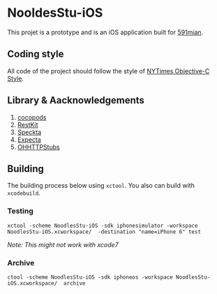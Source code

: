 NooldesStu-iOS
===============

This projet is a prototype and is an iOS application built for [591mian][591mian-home].

Coding style
-------------

All code of the project should follow the style of [NYTimes Objective-C Style][NYTimes-OC-sytle].


Library & Aacknowledgements 
---------------------------
1. [cocopods][cocopods]
2. [RestKit][restkit]
3. [Speckta][speckta]
4. [Expecta][expecta]
5. [OHHTTPStubs][OHHTTPStubs]



Building
--------
The building process below using `xctool`. You also can build with `xcodebuild`.

### Testing 

```
xctool -scheme NoodlesStu-iOS -sdk iphonesimulator -workspace NoodlesStu-iOS.xcworkspace/  -destination "name=iPhone 6" test
```

*Note: This might not work with xcode7*

### Archive

```
ctool -scheme NoodlesStu-iOS -sdk iphoneos -workspace NoodlesStu-iOS.xcworkspace/  archive
```
















[NYTimes-OC-sytle]: https://github.com/NYTimes/objective-c-style-guide
[591mian-home]: http://www.591mian.com/
[restkit]: https://github.com/RestKit/RestKit
[cocopods]: https://cocoapods.org/
[speckta]: https://github.com/specta/specta
[expecta]: https://github.com/specta/expecta
[OHHTTPStubs]: https://github.com/AliSoftware/OHHTTPStubs
